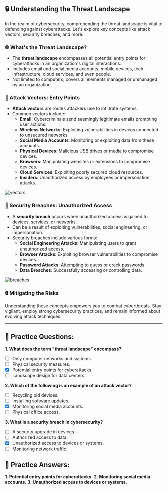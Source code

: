 ## **🔒 Understanding the Threat Landscape**

In the realm of cybersecurity, comprehending the threat landscape is vital to defending against cyberattacks. Let's explore key concepts like attack vectors, security breaches, and more.

### **🌐 What's the Threat Landscape?**

- The **threat landscape** encompasses all potential entry points for cyberattacks in an organization's digital interactions.
- Includes email and social media accounts, mobile devices, tech infrastructure, cloud services, and even people.
- Not limited to computers; covers all elements managed or unmanaged by an organization.

### **🚀 Attack Vectors: Entry Points**

- **Attack vectors** are routes attackers use to infiltrate systems.
- Common vectors include:
   - **Email**: Cybercriminals send seemingly legitimate emails prompting user actions.
   - **Wireless Networks**: Exploiting vulnerabilities in devices connected to unsecured networks.
   - **Social Media Accounts**: Monitoring or exploiting data from these accounts.
   - **Physical Devices**: Malicious USB drives or media to compromise devices.
   - **Browsers**: Manipulating websites or extensions to compromise devices.
   - **Cloud Services**: Exploiting poorly secured cloud resources.
   - **Insiders**: Unauthorized access by employees or impersonation attacks.

![vectors](https://learn.microsoft.com/en-us/training/wwl-sci/describe-basic-cybersecurity-threats-attacks-mitigations/media/attack-vectors.png)
### **🔐 Security Breaches: Unauthorized Access**

- A **security breach** occurs when unauthorized access is gained to devices, services, or networks.
- Can be a result of exploiting vulnerabilities, social engineering, or impersonation.
- Security breaches include various forms:
   - **Social Engineering Attacks**: Manipulating users to grant unauthorized access.
   - **Browser Attacks**: Exploiting browser vulnerabilities to compromise devices.
   - **Password Attacks**: Attempting to guess or crack passwords.
   - **Data Breaches**: Successfully accessing or controlling data.

![breaches](https://learn.microsoft.com/en-us/training/wwl-sci/describe-basic-cybersecurity-threats-attacks-mitigations/media/data-breach-v3.png)
### **🔒 Mitigating the Risks**

Understanding these concepts empowers you to combat cyberthreats. Stay vigilant, employ strong cybersecurity practices, and remain informed about evolving attack techniques.

---

## **🔐 Practice Questions:**

**1. What does the term "threat landscape" encompass?**
   - [ ] Only computer networks and systems.
   - [ ] Physical security measures.
   - [x] Potential entry points for cyberattacks.
   - [ ] Landscape design for data centers.

**2. Which of the following is an example of an attack vector?**
   - [ ] Recycling old devices.
   - [ ] Installing software updates.
   - [x] Monitoring social media accounts.
   - [ ] Physical office access.

**3. What is a security breach in cybersecurity?**
   - [ ] A security upgrade in devices.
   - [ ] Authorized access to data.
   - [x] Unauthorized access to devices or systems.
   - [ ] Monitoring network traffic.

## **🔐 Practice Answers:**

**1. Potential entry points for cyberattacks.**
**2. Monitoring social media accounts.**
**3. Unauthorized access to devices or systems.**
